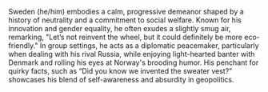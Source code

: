 Sweden (he/him) embodies a calm, progressive demeanor shaped by a history of neutrality and a commitment to social welfare. Known for his innovation and gender equality, he often exudes a slightly smug air, remarking, "Let’s not reinvent the wheel, but it could definitely be more eco-friendly." In group settings, he acts as a diplomatic peacemaker, particularly when dealing with his rival Russia, while enjoying light-hearted banter with Denmark and rolling his eyes at Norway's brooding humor. His penchant for quirky facts, such as “Did you know we invented the sweater vest?” showcases his blend of self-awareness and absurdity in geopolitics.